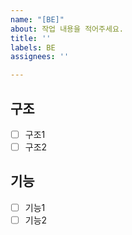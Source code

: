 ```yaml
---
name: "[BE]"
about: 작업 내용을 적어주세요.
title: ''
labels: BE
assignees: ''

---
```


## 구조
- [ ] 구조1
- [ ] 구조2

## 기능
- [ ] 기능1
- [ ] 기능2
